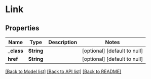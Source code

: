 # Link
## Properties

Name | Type | Description | Notes
------------ | ------------- | ------------- | -------------
**\_class** | **String** |  | [optional] [default to null]
**href** | **String** |  | [optional] [default to null]

[[Back to Model list]](../README.md#documentation-for-models) [[Back to API list]](../README.md#documentation-for-api-endpoints) [[Back to README]](../README.md)

